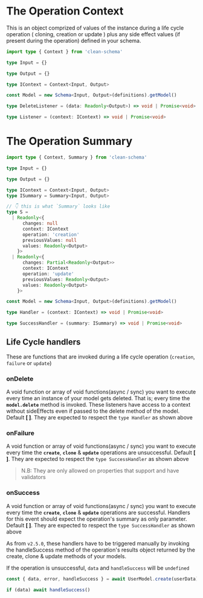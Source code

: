 # The Operation Context

This is an object comprized of values of the instance during a life cycle operation ( cloning, creation or update ) plus any side effect values (if present during the operation) defined in your schema.

```ts
import type { Context } from 'clean-schema'

type Input = {}

type Output = {}

type IContext = Context<Input, Output>

const Model = new Schema<Input, Output>(definitions).getModel()

type DeleteListener = (data: Readonly<Output>) => void | Promise<void>

type Listener = (context: IContext) => void | Promise<void>
```

# The Operation Summary

```ts
import type { Context, Summary } from 'clean-schema'

type Input = {}

type Output = {}

type IContext = Context<Input, Output>
type ISummary = Summary<Input, Output>

// 👇 this is what `Summary` looks like
type S =
  | Readonly<{
      changes: null
      context: IContext
      operation: 'creation'
      previousValues: null
      values: Readonly<Output>
    }>
  | Readonly<{
      changes: Partial<Readonly<Output>>
      context: IContext
      operation: 'update'
      previousValues: Readonly<Output>
      values: Readonly<Output>
    }>

const Model = new Schema<Input, Output>(definitions).getModel()

type Handler = (context: IContext) => void | Promise<void>

type SuccessHandler = (summary: ISummary) => void | Promise<void>
```

## Life Cycle handlers

These are functions that are invoked during a life cycle operation (`creation`, `failure` or `update`)

### onDelete

A void function or array of void functions(async / sync) you want to execute every time an instance of your model gets deleted. That is; every time the **`model.delete`** method is invoked. These listeners have access to a context without sideEffects even if passed to the delete method of the model. Default **[ ]**. They are expected to respect the `type Handler` as shown above

### onFailure

A void function or array of void functions(async / sync) you want to execute every time the **`create`**, **`clone`** & **`update`** operations are unsuccessful. Default **[ ]**. They are expected to respect the `type SuccessHandler` as shown above

> N.B: They are only allowed on properties that support and have validators

### onSuccess

A void function or array of void functions(async / sync) you want to execute every time the **`create`**, **`clone`** & **`update`** operations are successful. Handlers for this event should expect the operation's summary as only parameter. Default **[ ]**. They are expected to respect the `type SuccessHandler` as shown above

As from `v2.5.0`, these handlers have to be triggered manually by invoking the handleSuccess method of the operation's results object returned by the create, clone & update methods of your models.

If the operation is unsuccessful, `data` and `handleSuccess` will be `undefined`

```js
const { data, error, handleSuccess } = await UserModel.create(userData)

if (data) await handleSuccess()
```
